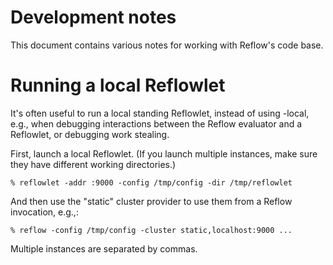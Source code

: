 # Development notes

This document contains various notes for working with Reflow's code base.

# Running a local Reflowlet

It's often useful to run a local standing Reflowlet, instead of using -local,
e.g., when debugging interactions between the Reflow evaluator and 
a Reflowlet, or debugging work stealing.

First, launch a local Reflowlet. (If you launch multiple instances, make sure
they have different working directories.)

	% reflowlet -addr :9000 -config /tmp/config -dir /tmp/reflowlet

And then use the "static" cluster provider to use them from a Reflow
invocation, e.g.,:

	% reflow -config /tmp/config -cluster static,localhost:9000 ...

Multiple instances are separated by commas.

